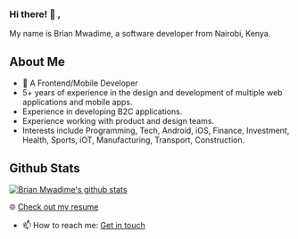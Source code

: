 ### Hi there! 👋 , 
My name is Brian Mwadime, a software developer from Nairobi, Kenya.

## About Me
- 🚀 A Frontend/Mobile Developer 
- 5+ years of experience in the design and development of multiple web applications and mobile apps.
- Experience in developing B2C applications.
- Experience working with product and design teams.
- Interests include Programming, Tech, Android, iOS, Finance, Investment, Health, Sports, iOT, Manufacturing, Transport, Construction.

## Github Stats

[![Brian Mwadime's github stats](https://github-readme-stats.vercel.app/api?username=brianmwadime&show_icons=true&line_height=21&show_icons=true)](https://github.com/brianmwadime)

🌐 [Check out my resume](https://www.linkedin.com/in/bmwak/)

- 📫 How to reach me: [Get in touch](mailto:brian.mwadime@gmail.com)
